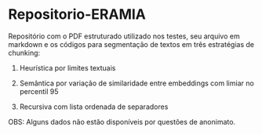 # Repositorio-ERAMIA

Repositório com o PDF estruturado utilizado nos testes, seu arquivo em markdown e os códigos para segmentação de textos em três estratégias de chunking: 

1. Heurística por limites textuais

2. Semântica por variação de similaridade entre embeddings com limiar no percentil 95

3. Recursiva com lista ordenada de separadores

OBS: Alguns dados não estão disponíveis por questões de anonimato. 
